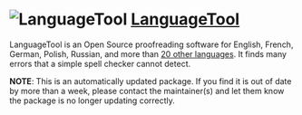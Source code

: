 # ![LanguageTool](https://cdn.jsdelivr.net/gh/pauby/ChocoPackages@8df3772/icons/languagetool.png "LanguageTool Logo") [LanguageTool](https://chocolatey.org/packages/languagetool)

LanguageTool is an Open Source proofreading software for English, French, German, Polish, Russian, and more than [20 other languages](https://languagetool.org/languages/). It finds many errors that a simple spell checker cannot detect.

**NOTE**: This is an automatically updated package. If you find it is out of date by more than a week, please contact the maintainer(s) and let them know the package is no longer updating correctly.
